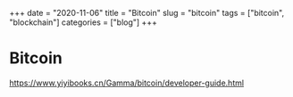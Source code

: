 +++ 
date = "2020-11-06"
title = "Bitcoin"
slug = "bitcoin" 
tags = ["bitcoin", "blockchain"]
categories = ["blog"]
+++

# Bitcoin
https://www.yiyibooks.cn/Gamma/bitcoin/developer-guide.html
